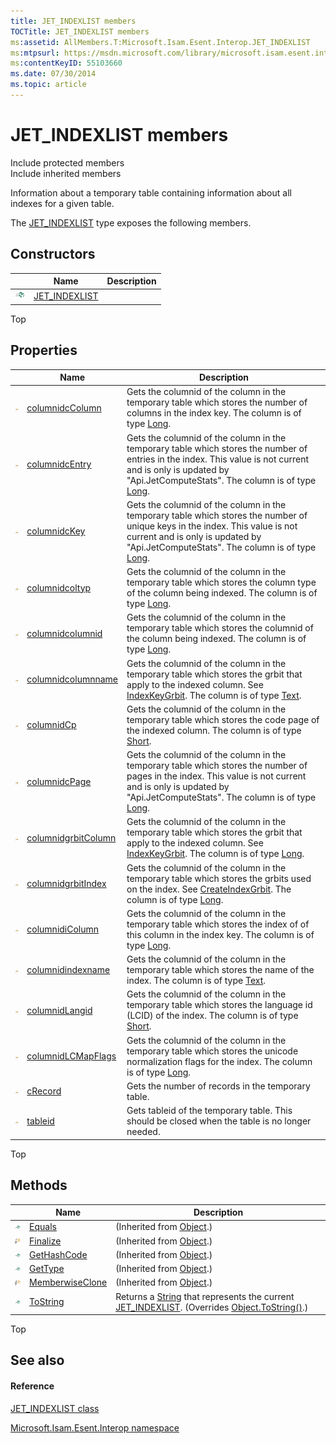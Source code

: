 ```yaml
---
title: JET_INDEXLIST members
TOCTitle: JET_INDEXLIST members
ms:assetid: AllMembers.T:Microsoft.Isam.Esent.Interop.JET_INDEXLIST
ms:mtpsurl: https://msdn.microsoft.com/library/microsoft.isam.esent.interop.jet_indexlist_members(v=EXCHG.10)
ms:contentKeyID: 55103660
ms.date: 07/30/2014
ms.topic: article
---
```


# JET_INDEXLIST members

Include protected members  
Include inherited members  

Information about a temporary table containing information about all indexes for a given table.

The [JET_INDEXLIST](dn335123\(v=exchg.10\).md) type exposes the following members.

## Constructors

<table>
<thead>
<tr class="header">
<th> </th>
<th>Name</th>
<th>Description</th>
</tr>
</thead>
<tbody>
<tr class="odd">
<td><img src="../images/dn292146.pubmethod(exchg.10).gif" title="Public method" alt="Public method" /></td>
<td><a href="dn335166(v=exchg.10).md">JET_INDEXLIST</a></td>
<td></td>
</tr>
</tbody>
</table>


Top

## Properties

<table>
<thead>
<tr class="header">
<th> </th>
<th>Name</th>
<th>Description</th>
</tr>
</thead>
<tbody>
<tr class="odd">
<td><img src="../images/dn292128.pubproperty(exchg.10).gif" title="Public property" alt="Public property" /></td>
<td><a href="dn335125(v=exchg.10).md">columnidcColumn</a></td>
<td>Gets the columnid of the column in the temporary table which stores the number of columns in the index key. The column is of type <a href="hh577895(v=exchg.10).md">Long</a>.</td>
</tr>
<tr class="even">
<td><img src="../images/dn292128.pubproperty(exchg.10).gif" title="Public property" alt="Public property" /></td>
<td><a href="dn335126(v=exchg.10).md">columnidcEntry</a></td>
<td>Gets the columnid of the column in the temporary table which stores the number of entries in the index. This value is not current and is only is updated by &quot;Api.JetComputeStats&quot;. The column is of type <a href="hh577895(v=exchg.10).md">Long</a>.</td>
</tr>
<tr class="odd">
<td><img src="../images/dn292128.pubproperty(exchg.10).gif" title="Public property" alt="Public property" /></td>
<td><a href="dn335127(v=exchg.10).md">columnidcKey</a></td>
<td>Gets the columnid of the column in the temporary table which stores the number of unique keys in the index. This value is not current and is only is updated by &quot;Api.JetComputeStats&quot;. The column is of type <a href="hh577895(v=exchg.10).md">Long</a>.</td>
</tr>
<tr class="even">
<td><img src="../images/dn292128.pubproperty(exchg.10).gif" title="Public property" alt="Public property" /></td>
<td><a href="dn335129(v=exchg.10).md">columnidcoltyp</a></td>
<td>Gets the columnid of the column in the temporary table which stores the column type of the column being indexed. The column is of type <a href="hh577895(v=exchg.10).md">Long</a>.</td>
</tr>
<tr class="odd">
<td><img src="../images/dn292128.pubproperty(exchg.10).gif" title="Public property" alt="Public property" /></td>
<td><a href="dn335130(v=exchg.10).md">columnidcolumnid</a></td>
<td>Gets the columnid of the column in the temporary table which stores the columnid of the column being indexed. The column is of type <a href="hh577895(v=exchg.10).md">Long</a>.</td>
</tr>
<tr class="even">
<td><img src="../images/dn292128.pubproperty(exchg.10).gif" title="Public property" alt="Public property" /></td>
<td><a href="dn335167(v=exchg.10).md">columnidcolumnname</a></td>
<td>Gets the columnid of the column in the temporary table which stores the grbit that apply to the indexed column. See <a href="hh579266(v=exchg.10).md">IndexKeyGrbit</a>. The column is of type <a href="hh577895(v=exchg.10).md">Text</a>.</td>
</tr>
<tr class="odd">
<td><img src="../images/dn292128.pubproperty(exchg.10).gif" title="Public property" alt="Public property" /></td>
<td><a href="dn335168(v=exchg.10).md">columnidCp</a></td>
<td>Gets the columnid of the column in the temporary table which stores the code page of the indexed column. The column is of type <a href="hh577895(v=exchg.10).md">Short</a>.</td>
</tr>
<tr class="even">
<td><img src="../images/dn292128.pubproperty(exchg.10).gif" title="Public property" alt="Public property" /></td>
<td><a href="dn335136(v=exchg.10).md">columnidcPage</a></td>
<td>Gets the columnid of the column in the temporary table which stores the number of pages in the index. This value is not current and is only is updated by &quot;Api.JetComputeStats&quot;. The column is of type <a href="hh577895(v=exchg.10).md">Long</a>.</td>
</tr>
<tr class="odd">
<td><img src="../images/dn292128.pubproperty(exchg.10).gif" title="Public property" alt="Public property" /></td>
<td><a href="dn335169(v=exchg.10).md">columnidgrbitColumn</a></td>
<td>Gets the columnid of the column in the temporary table which stores the grbit that apply to the indexed column. See <a href="hh579266(v=exchg.10).md">IndexKeyGrbit</a>. The column is of type <a href="hh577895(v=exchg.10).md">Long</a>.</td>
</tr>
<tr class="even">
<td><img src="../images/dn292128.pubproperty(exchg.10).gif" title="Public property" alt="Public property" /></td>
<td><a href="dn335134(v=exchg.10).md">columnidgrbitIndex</a></td>
<td>Gets the columnid of the column in the temporary table which stores the grbits used on the index. See <a href="hh578433(v=exchg.10).md">CreateIndexGrbit</a>. The column is of type <a href="hh577895(v=exchg.10).md">Long</a>.</td>
</tr>
<tr class="odd">
<td><img src="../images/dn292128.pubproperty(exchg.10).gif" title="Public property" alt="Public property" /></td>
<td><a href="dn335170(v=exchg.10).md">columnidiColumn</a></td>
<td>Gets the columnid of the column in the temporary table which stores the index of of this column in the index key. The column is of type <a href="hh577895(v=exchg.10).md">Long</a>.</td>
</tr>
<tr class="even">
<td><img src="../images/dn292128.pubproperty(exchg.10).gif" title="Public property" alt="Public property" /></td>
<td><a href="dn335138(v=exchg.10).md">columnidindexname</a></td>
<td>Gets the columnid of the column in the temporary table which stores the name of the index. The column is of type <a href="hh577895(v=exchg.10).md">Text</a>.</td>
</tr>
<tr class="odd">
<td><img src="../images/dn292128.pubproperty(exchg.10).gif" title="Public property" alt="Public property" /></td>
<td><a href="dn335171(v=exchg.10).md">columnidLangid</a></td>
<td>Gets the columnid of the column in the temporary table which stores the language id (LCID) of the index. The column is of type <a href="hh577895(v=exchg.10).md">Short</a>.</td>
</tr>
<tr class="even">
<td><img src="../images/dn292128.pubproperty(exchg.10).gif" title="Public property" alt="Public property" /></td>
<td><a href="dn335172(v=exchg.10).md">columnidLCMapFlags</a></td>
<td>Gets the columnid of the column in the temporary table which stores the unicode normalization flags for the index. The column is of type <a href="hh577895(v=exchg.10).md">Long</a>.</td>
</tr>
<tr class="odd">
<td><img src="../images/dn292128.pubproperty(exchg.10).gif" title="Public property" alt="Public property" /></td>
<td><a href="dn335173(v=exchg.10).md">cRecord</a></td>
<td>Gets the number of records in the temporary table.</td>
</tr>
<tr class="even">
<td><img src="../images/dn292128.pubproperty(exchg.10).gif" title="Public property" alt="Public property" /></td>
<td><a href="dn335174(v=exchg.10).md">tableid</a></td>
<td>Gets tableid of the temporary table. This should be closed when the table is no longer needed.</td>
</tr>
</tbody>
</table>


Top

## Methods

<table>
<thead>
<tr class="header">
<th> </th>
<th>Name</th>
<th>Description</th>
</tr>
</thead>
<tbody>
<tr class="odd">
<td><img src="../images/dn292146.pubmethod(exchg.10).gif" title="Public method" alt="Public method" /></td>
<td><a href="https://docs.microsoft.com/dotnet/api/system.object.equals?redirectedfrom=MSDN#System_Object_Equals_System_Object_">Equals</a></td>
<td>(Inherited from <a href="https://docs.microsoft.com/dotnet/api/system.object?redirectedfrom=MSDN">Object</a>.)</td>
</tr>
<tr class="even">
<td><img src="../images/dn292116.protmethod(exchg.10).gif" title="Protected method" alt="Protected method" /></td>
<td><a href="https://docs.microsoft.com/dotnet/api/system.object.finalize?redirectedfrom=MSDN#System_Object_Finalize">Finalize</a></td>
<td>(Inherited from <a href="https://docs.microsoft.com/dotnet/api/system.object?redirectedfrom=MSDN">Object</a>.)</td>
</tr>
<tr class="odd">
<td><img src="../images/dn292146.pubmethod(exchg.10).gif" title="Public method" alt="Public method" /></td>
<td><a href="https://docs.microsoft.com/dotnet/api/system.object.gethashcode?redirectedfrom=MSDN#System_Object_GetHashCode">GetHashCode</a></td>
<td>(Inherited from <a href="https://docs.microsoft.com/dotnet/api/system.object?redirectedfrom=MSDN">Object</a>.)</td>
</tr>
<tr class="even">
<td><img src="../images/dn292146.pubmethod(exchg.10).gif" title="Public method" alt="Public method" /></td>
<td><a href="https://docs.microsoft.com/dotnet/api/system.object.gettype?redirectedfrom=MSDN#System_Object_GetType">GetType</a></td>
<td>(Inherited from <a href="https://docs.microsoft.com/dotnet/api/system.object?redirectedfrom=MSDN">Object</a>.)</td>
</tr>
<tr class="odd">
<td><img src="../images/dn292116.protmethod(exchg.10).gif" title="Protected method" alt="Protected method" /></td>
<td><a href="https://docs.microsoft.com/dotnet/api/system.object.memberwiseclone?redirectedfrom=MSDN#System_Object_MemberwiseClone">MemberwiseClone</a></td>
<td>(Inherited from <a href="https://docs.microsoft.com/dotnet/api/system.object?redirectedfrom=MSDN">Object</a>.)</td>
</tr>
<tr class="even">
<td><img src="../images/dn292146.pubmethod(exchg.10).gif" title="Public method" alt="Public method" /></td>
<td><a href="dn335165(v=exchg.10).md">ToString</a></td>
<td>Returns a <a href="https://docs.microsoft.com/dotnet/api/system.string?redirectedfrom=MSDN">String</a> that represents the current <a href="dn335123(v=exchg.10).md">JET_INDEXLIST</a>. (Overrides <a href="https://docs.microsoft.com/dotnet/api/system.object.tostring?redirectedfrom=MSDN#System_Object_ToString">Object.ToString()</a>.)</td>
</tr>
</tbody>
</table>


Top

## See also

#### Reference

[JET_INDEXLIST class](dn335123\(v=exchg.10\).md)

[Microsoft.Isam.Esent.Interop namespace](hh596136\(v=exchg.10\).md)

